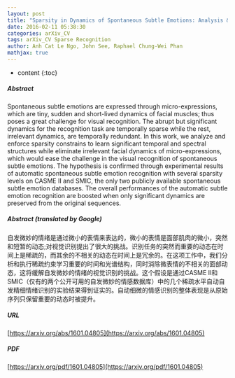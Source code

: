```yaml
---
layout: post
title: "Sparsity in Dynamics of Spontaneous Subtle Emotions: Analysis & Application"
date: 2016-02-11 05:38:30
categories: arXiv_CV
tags: arXiv_CV Sparse Recognition
author: Anh Cat Le Ngo, John See, Raphael Chung-Wei Phan
mathjax: true
---
```


* content
{:toc}

##### Abstract
Spontaneous subtle emotions are expressed through micro-expressions, which are tiny, sudden and short-lived dynamics of facial muscles; thus poses a great challenge for visual recognition. The abrupt but significant dynamics for the recognition task are temporally sparse while the rest, irrelevant dynamics, are temporally redundant. In this work, we analyze and enforce sparsity constrains to learn significant temporal and spectral structures while eliminate irrelevant facial dynamics of micro-expressions, which would ease the challenge in the visual recognition of spontaneous subtle emotions. The hypothesis is confirmed through experimental results of automatic spontaneous subtle emotion recognition with several sparsity levels on CASME II and SMIC, the only two publicly available spontaneous subtle emotion databases. The overall performances of the automatic subtle emotion recognition are boosted when only significant dynamics are preserved from the original sequences.

##### Abstract (translated by Google)
自发微妙的情绪是通过微小的表情来表达的，微小的表情是面部肌肉的微小，突然和短暂的动态;对视觉识别提出了很大的挑战。识别任务的突然而重要的动态在时间上是稀疏的，而其余的不相关的动态在时间上是冗余的。在这项工作中，我们分析和执行稀疏约束学习重要的时间和光谱结构，同时消除微表情的不相关的面部动态，这将缓解自发微妙的情绪的视觉识别的挑战。这个假设是通过CASME II和SMIC（仅有的两个公开可用的自发微妙的情感数据库）中的几个稀疏水平自动自发精细情绪识别的实验结果得到证实的。自动细微的情感识别的整体表现是从原始序列只保留重要的动态时被提升。

##### URL
[https://arxiv.org/abs/1601.04805](https://arxiv.org/abs/1601.04805)

##### PDF
[https://arxiv.org/pdf/1601.04805](https://arxiv.org/pdf/1601.04805)


